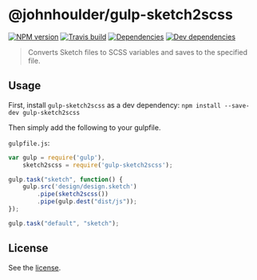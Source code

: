 # @johnhoulder/gulp-sketch2scss

[![NPM version](https://img.shields.io/npm/v/@johnhoulder/gulp-sketch2scss.svg)](https://www.npmjs.com/package/@johnhoulder/gulp-sketch2scss)
[![Travis build](https://api.travis-ci.org/johnhoulder/gulp-sketch2scss.svg?branch=master)](https://travis-ci.org/johnhoulder/gulp-sketch2scss/builds)
[![Dependencies](https://david-dm.org/johnhoulder/gulp-sketch2scss/status.svg)](https://david-dm.org/johnhoulder/gulp-sketch2scss)
[![Dev dependencies](https://david-dm.org/johnhoulder/gulp-sketch2scss/dev-status.svg)](https://david-dm.org/johnhoulder/gulp-sketch2scss?type=dev)

>Converts Sketch files to SCSS variables and saves to the specified file.


## Usage
First, install `gulp-sketch2scss` as a dev dependency:
`npm install --save-dev gulp-sketch2scss`

Then simply add the following to your gulpfile.

`gulpfile.js`:

```javascript
var gulp = require('gulp'),
    sketch2scss = require('gulp-sketch2scss');

gulp.task("sketch", function() {
    gulp.src('design/design.sketch')
        .pipe(sketch2scss())
        .pipe(gulp.dest("dist/js"));
});

gulp.task("default", "sketch");
```

## License
See the [license](https://github.com/johnhoulder/gulp-sketch2scss/blob/master/license).